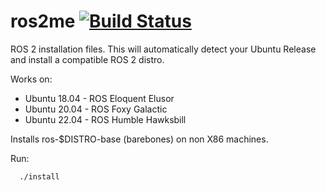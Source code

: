 # ros2me [![Build Status](https://travis-ci.org/linorobot/ros2me.svg?branch=master)](https://travis-ci.org/linorobot/ros2me)
ROS 2 installation files. This will automatically detect your Ubuntu Release and install a compatible ROS 2 distro. 

Works on:
- Ubuntu 18.04 - ROS Eloquent Elusor
- Ubuntu 20.04 - ROS Foxy Galactic
- Ubuntu 22.04 - ROS Humble Hawksbill

Installs ros-$DISTRO-base (barebones) on non X86 machines.


Run:

```
  ./install
```


